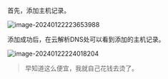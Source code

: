 首先，添加主机记录。

![image-20240122223653988](https://githubwiki.oss-cn-shanghai.aliyuncs.com/img/typroa/image-20240122223653988.png)

添加成功后，在云解析DNS处可以看到添加的主机记录。

![image-20240122224018204](https://githubwiki.oss-cn-shanghai.aliyuncs.com/img/typroa/image-20240122224018204.png)



> 早知道这么便宜，我就自己花钱去烫了。







